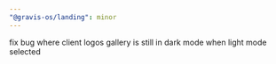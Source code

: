 ```yaml
---
"@gravis-os/landing": minor
---
```


fix bug where client logos gallery is still in dark mode when light mode selected

